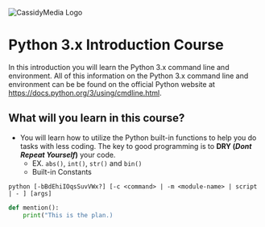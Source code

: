 ![CassidyMedia Logo](.assets/color_logo_no_background.png)
# Python 3.x Introduction Course

In this introduction you will learn the Python 3.x command line and environment.
All of this information on the Python 3.x command line and environment can be be found on the official Python website at https://docs.python.org/3/using/cmdline.html.

## What will you learn in this course?

* You will learn how to utilize the Python built-in functions to help you do tasks with less coding. The key to good programming is to **DRY (*Dont Repeat Yourself*)** your code.
    * EX. `abs()`, `int()`, `str()` and `bin()`
    * Built-in Constants 

```python [-bBdEhiIOqsSuvVWx?] [-c <command> | -m <module-name> | script | - ] [args]```

```python
def mention():
    print("This is the plan.)
```
